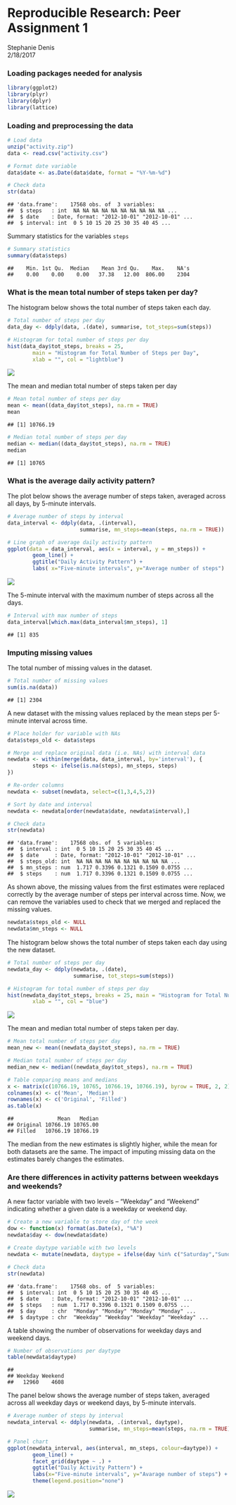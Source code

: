 # Reproducible Research: Peer Assignment 1
Stephanie Denis  
2/18/2017  



### Loading packages needed for analysis


```r
library(ggplot2)
library(plyr)
library(dplyr)
library(lattice)
```


### Loading and preprocessing the data


```r
# Load data
unzip("activity.zip")
data <- read.csv("activity.csv")

# Format date variable
data$date <- as.Date(data$date, format = "%Y-%m-%d")

# Check data
str(data)
```

```
## 'data.frame':	17568 obs. of  3 variables:
##  $ steps   : int  NA NA NA NA NA NA NA NA NA NA ...
##  $ date    : Date, format: "2012-10-01" "2012-10-01" ...
##  $ interval: int  0 5 10 15 20 25 30 35 40 45 ...
```

Summary statistics for the variables `steps`


```r
# Summary statistics 
summary(data$steps)
```

```
##    Min. 1st Qu.  Median    Mean 3rd Qu.    Max.    NA's 
##    0.00    0.00    0.00   37.38   12.00  806.00    2304
```

### What is the mean total number of steps taken per day?

The histogram below shows the total number of steps taken each day.


```r
# Total number of steps per day
data_day <- ddply(data, .(date), summarise, tot_steps=sum(steps))

# Histogram for total number of steps per day
hist(data_day$tot_steps, breaks = 25, 
        main = "Histogram for Total Number of Steps per Day", 
        xlab = "", col = "lightblue")
```

![](PA1_template_files/figure-html/steps-day-1.png)<!-- -->

The mean and median total number of steps taken per day


```r
# Mean total number of steps per day
mean <- mean((data_day$tot_steps), na.rm = TRUE)
mean
```

```
## [1] 10766.19
```

```r
# Median total number of steps per day
median <- median((data_day$tot_steps), na.rm = TRUE)
median
```

```
## [1] 10765
```


### What is the average daily activity pattern?

The plot below shows the average number of steps taken, averaged across all days, by 5-minute intervals.


```r
# Average number of steps by interval
data_interval <- ddply(data, .(interval), 
                       summarise, mn_steps=mean(steps, na.rm = TRUE))

# Line graph of average daily activity pattern
ggplot(data = data_interval, aes(x = interval, y = mn_steps)) + 
        geom_line() +
        ggtitle("Daily Activity Pattern") + 
        labs( x="Five-minute intervals", y="Average number of steps") 
```

![](PA1_template_files/figure-html/steps-interval-1.png)<!-- -->

The 5-minute interval with the maximum number of steps across all the days.


```r
# Interval with max number of steps
data_interval[which.max(data_interval$mn_steps), 1]
```

```
## [1] 835
```

### Imputing missing values

The total number of missing values in the dataset.


```r
# Total number of missing values
sum(is.na(data))
```

```
## [1] 2304
```

A new dataset with the missing values replaced by the mean steps per 5-minute interval across time.


```r
# Place holder for variable with NAs
data$steps_old <- data$steps

# Merge and replace original data (i.e. NAs) with interval data
newdata <- within(merge(data, data_interval, by='interval'), {
        steps <- ifelse(is.na(steps), mn_steps, steps)
})

# Re-order columns
newdata <- subset(newdata, select=c(1,3,4,5,2))

# Sort by date and interval
newdata <- newdata[order(newdata$date, newdata$interval),]

# Check data
str(newdata)
```

```
## 'data.frame':	17568 obs. of  5 variables:
##  $ interval : int  0 5 10 15 20 25 30 35 40 45 ...
##  $ date     : Date, format: "2012-10-01" "2012-10-01" ...
##  $ steps_old: int  NA NA NA NA NA NA NA NA NA NA ...
##  $ mn_steps : num  1.717 0.3396 0.1321 0.1509 0.0755 ...
##  $ steps    : num  1.717 0.3396 0.1321 0.1509 0.0755 ...
```

As shown above, the missing values from the first estimates were replaced correctly by the average number of steps per interval across time. Now, we can remove the variables used to check that we merged and replaced the missing values. 


```r
newdata$steps_old <- NULL
newdata$mn_steps <- NULL
```

The histogram below shows the total number of steps taken each day using the new dataset.  


```r
# Total number of steps per day
newdata_day <- ddply(newdata, .(date), 
                     summarise, tot_steps=sum(steps))

# Histogram for total number of steps per day
hist(newdata_day$tot_steps, breaks = 25, main = "Histogram for Total Number of Steps per Day", 
        xlab = "", col = "blue")
```

![](PA1_template_files/figure-html/histogram-newdata-1.png)<!-- -->

The mean and median total number of steps taken per day.


```r
# Mean total number of steps per day
mean_new <- mean((newdata_day$tot_steps), na.rm = TRUE)

# Median total number of steps per day
median_new <- median((newdata_day$tot_steps), na.rm = TRUE)

# Table comparing means and medians
x <- matrix(c(10766.19, 10765, 10766.19, 10766.19), byrow = TRUE, 2, 2)
colnames(x) <- c('Mean', 'Median')
rownames(x) <- c('Original', 'Filled')
as.table(x)
```

```
##              Mean   Median
## Original 10766.19 10765.00
## Filled   10766.19 10766.19
```

The median from the new estimates is slightly higher, while the mean for both datasets are the same. The impact of imputing missing data on the estimates barely changes the estimates.


### Are there differences in activity patterns between weekdays and weekends?

A new factor variable with two levels – “Weekday” and “Weekend” indicating whether a given date is a weekday or weekend day.


```r
# Create a new variable to store day of the week
dow <- function(x) format(as.Date(x), "%A")
newdata$day <- dow(newdata$date)

# Create daytype variable with two levels
newdata <- mutate(newdata, daytype = ifelse(day %in% c("Saturday","Sunday"),"Weekend","Weekday"))

# Check data
str(newdata)
```

```
## 'data.frame':	17568 obs. of  5 variables:
##  $ interval: int  0 5 10 15 20 25 30 35 40 45 ...
##  $ date    : Date, format: "2012-10-01" "2012-10-01" ...
##  $ steps   : num  1.717 0.3396 0.1321 0.1509 0.0755 ...
##  $ day     : chr  "Monday" "Monday" "Monday" "Monday" ...
##  $ daytype : chr  "Weekday" "Weekday" "Weekday" "Weekday" ...
```

A table showing the number of observations for weekday days and weekend days.


```r
# Number of observations per daytype
table(newdata$daytype)
```

```
## 
## Weekday Weekend 
##   12960    4608
```

The panel below shows the average number of steps taken, averaged across all weekday days or weekend days, by 5-minute intervals.


```r
# Average number of steps by interval
newdata_interval <- ddply(newdata, .(interval, daytype), 
                          summarise, mn_steps=mean(steps, na.rm = TRUE))

# Panel chart
ggplot(newdata_interval, aes(interval, mn_steps, colour=daytype)) + 
        geom_line() + 
        facet_grid(daytype ~ .) +
        ggtitle("Daily Activity Pattern") +
        labs(x="Five-minute intervals", y="Avarage number of steps") +
        theme(legend.position="none")
```

![](PA1_template_files/figure-html/newdata-intervals-1.png)<!-- -->
